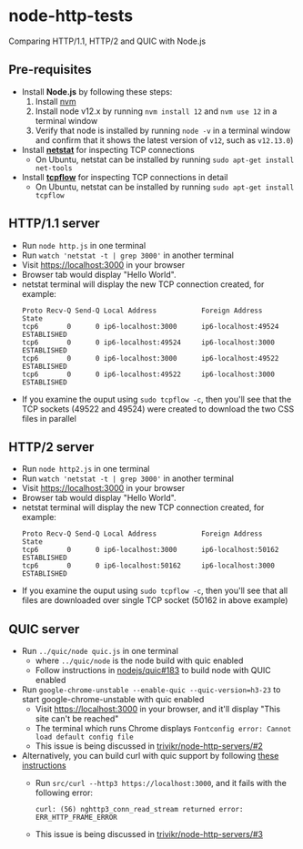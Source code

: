 # node-http-tests
Comparing HTTP/1.1, HTTP/2 and QUIC with Node.js

## Pre-requisites

- Install **Node.js** by following these steps:
  1. Install [nvm](https://github.com/nvm-sh/nvm#installation-and-update)
  1. Install node v12.x by running `nvm install 12` and `nvm use 12` in a terminal window
  1. Verify that node is installed by running `node -v` in a terminal window and confirm that it shows the latest version of `v12`, such as `v12.13.0`)
- Install [**netstat**](https://en.wikipedia.org/wiki/Netstat) for inspecting TCP connections
  - On Ubuntu, netstat can be installed by running `sudo apt-get install net-tools`
- Install [**tcpflow**](https://github.com/simsong/tcpflow) for inspecting TCP connections in detail
  - On Ubuntu, netstat can be installed by running `sudo apt-get install tcpflow`

## HTTP/1.1 server

* Run `node http.js` in one terminal
* Run `watch 'netstat -t | grep 3000'` in another terminal
* Visit [https://localhost:3000](https://localhost:3000) in your browser
* Browser tab would display "Hello World".
* netstat terminal will display the new TCP connection created, for example:
  ```console
  Proto Recv-Q Send-Q Local Address           Foreign Address         State      
  tcp6       0      0 ip6-localhost:3000      ip6-localhost:49524     ESTABLISHED
  tcp6       0      0 ip6-localhost:49524     ip6-localhost:3000      ESTABLISHED
  tcp6       0      0 ip6-localhost:3000      ip6-localhost:49522     ESTABLISHED
  tcp6       0      0 ip6-localhost:49522     ip6-localhost:3000      ESTABLISHED
  ```
* If you examine the ouput using `sudo tcpflow -c`, then you'll see that the TCP sockets (49522 and 49524) were created to download the two CSS files in parallel

## HTTP/2 server

* Run `node http2.js` in one terminal
* Run `watch 'netstat -t | grep 3000'` in another terminal
* Visit [https://localhost:3000](https://localhost:3000) in your browser
* Browser tab would display "Hello World".
* netstat terminal will display the new TCP connection created, for example:
  ```console
  Proto Recv-Q Send-Q Local Address           Foreign Address         State      
  tcp6       0      0 ip6-localhost:3000      ip6-localhost:50162     ESTABLISHED
  tcp6       0      0 ip6-localhost:50162     ip6-localhost:3000      ESTABLISHED
  ```
* If you examine the ouput using `sudo tcpflow -c`, then you'll see that all files are downloaded over single TCP socket (50162 in above example)

## QUIC server

* Run `../quic/node quic.js` in one terminal
  * where `../quic/node` is the node build with quic enabled
  * Follow instructions in [nodejs/quic#183](https://github.com/nodejs/quic/issues/183) to build node with QUIC enabled
* Run `google-chrome-unstable --enable-quic --quic-version=h3-23` to start google-chrome-unstable with quic enabled
  * Visit [https://localhost:3000](https://localhost:3000) in your browser, and it'll display "This site can't be reached"
  * The terminal which runs Chrome displays `Fontconfig error: Cannot load default config file`
  * This issue is being discussed in [trivikr/node-http-servers/#2](https://github.com/trivikr/node-http-servers/issues/2)
* Alternatively, you can build curl with quic support by following [these instructions](https://github.com/curl/curl/blob/master/docs/HTTP3.md)
  * Run `src/curl --http3 https://localhost:3000`, and it fails with the following error:

    ```console
    curl: (56) nghttp3_conn_read_stream returned error: ERR_HTTP_FRAME_ERROR
    ```

  * This issue is being discussed in [trivikr/node-http-servers/#3](https://github.com/trivikr/node-http-servers/issues/3)
